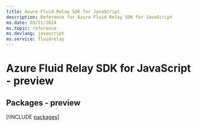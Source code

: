 ```yaml
---
title: Azure Fluid Relay SDK for JavaScript
description: Reference for Azure Fluid Relay SDK for JavaScript
ms.date: 03/21/2024
ms.topic: reference
ms.devlang: javascript
ms.service: fluidrelay
---
```

# Azure Fluid Relay SDK for JavaScript - preview
## Packages - preview
[!INCLUDE [packages](fluid-relay-index.md)]